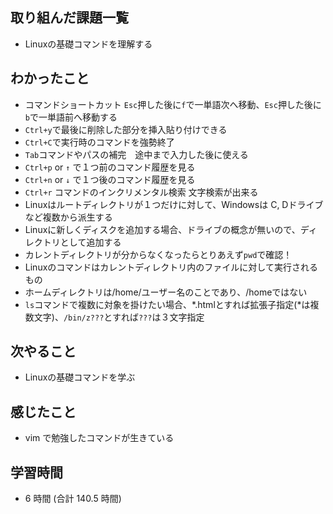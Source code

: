 ## 取り組んだ課題一覧
- Linuxの基礎コマンドを理解する
## わかったこと
- コマンドショートカット `Esc`押した後に`f`で一単語次へ移動、`Esc`押した後に`b`で一単語前へ移動する
- `Ctrl+y`で最後に削除した部分を挿入貼り付けできる
- `Ctrl+C`で実行時のコマンドを強勢終了
- `Tab`コマンドやパスの補完　途中まで入力した後に使える
- `Ctrl+p` or `↑` で１つ前のコマンド履歴を見る
- `Ctrl+n` or `↓` で１つ後のコマンド履歴を見る
- `Ctrl+r` コマンドのインクリメンタル検索 文字検索が出来る
- Linuxはルートディレクトリが１つだけに対して、Windowsは C, Dドライブなど複数から派生する
- Linuxに新しくディスクを追加する場合、ドライブの概念が無いので、ディレクトリとして追加する
- カレントディレクトリが分からなくなったらとりあえず`pwd`で確認！
- Linuxのコマンドはカレントディレクトリ内のファイルに対して実行されるもの
- ホームディレクトリは/home/ユーザー名のことであり、/homeではない
- `ls`コマンドで複数に対象を掛けたい場合、*.htmlとすれば拡張子指定(*は複数文字)、`/bin/z???`とすれば`???`は３文字指定
## 次やること
- Linuxの基礎コマンドを学ぶ
## 感じたこと
- vim で勉強したコマンドが生きている
## 学習時間
- 6 時間 (合計 140.5 時間)
